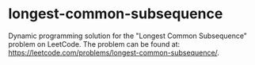 # longest-common-subsequence
Dynamic programming solution for the "Longest Common Subsequence" problem on LeetCode. The problem can be found at: https://leetcode.com/problems/longest-common-subsequence/.
